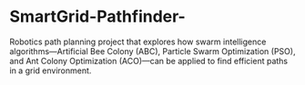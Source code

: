 # SmartGrid-Pathfinder-
Robotics path planning project that explores how swarm intelligence algorithms—Artificial Bee Colony (ABC), Particle Swarm Optimization (PSO), and Ant Colony Optimization (ACO)—can be applied to find efficient paths in a grid environment.
